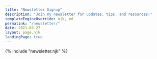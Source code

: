 ```yaml
---
title: "Newsletter Signup"
description: "Join my newsletter for updates, tips, and resources!"
templateEngineOverride: njk, md
permalink: "/newsletter/"
date: 2021-03-27
layout: page.njk
landingPage: true
---
```


{% include "newsletter.njk" %}
